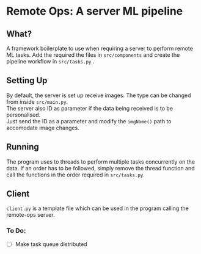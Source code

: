 # Remote Ops: A server ML pipeline

## What?
A framework boilerplate to use when requiring a server to perform remote ML tasks. Add the required the files in `src/components` and create the pipeline workflow in `src/tasks.py` .

## Setting Up
By default, the server is set up receive images. The type can be changed from inside `src/main.py`.\
The server also ID as parameter if the data being received is to be personalised. \
Just send the ID as a parameter and modify the `imgName()` path to accomodate image changes.

## Running
The program uses to threads to perform multiple tasks concurrently on the data. If an order has to be followed, simply remove the thread function and call the functions in the order required in `src/tasks.py`.

## Client
`client.py` is a template file which can be used in the program calling the remote-ops server.

### To Do:
- [ ] Make task queue distributed